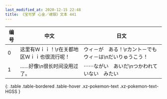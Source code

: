```yaml
---
last_modified_at: 2020-12-15 22:48
title: 《宝可梦 心金／魂银》文本 441
---
```

| 编号 | 中文 | 日文 |
| ---- | ---- | ---- |
| 0 | 这里有Ｗｉｉ！\r在关都地区Ｗｉｉ也很流行呢！ | ウィ－が　ある！\rカント－でも　ウィ－は\nだいりゅうこう！ |
| 1 | ……好像\n很长时间没用过了。 | ⋯⋯ながい　あいだ\nつかわれて　いない　みたい |
{: .table .table-bordered .table-hover .xz-pokemon-text .xz-pokemon-text-HGSS }